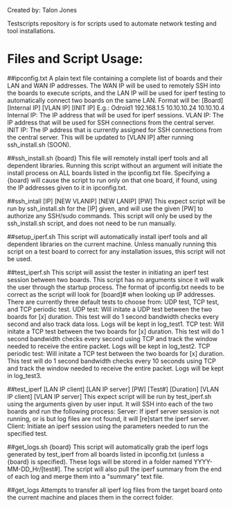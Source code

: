 Created by:	Talon Jones

Testscripts repository is for scripts used to automate network testing and tool installations.

# Files and Script Usage:

##ipconfig.txt
	A plain text file containing a complete list of boards and their LAN and WAN IP addresses.
	The WAN IP will be used to remotely SSH into the boards to execute scripts, and the LAN IP
	will be used for iperf testing to automatically connect two boards on the same LAN.
	Format will be:
		[Board] [Internal IP] [VLAN IP] [INIT IP]
	E.g.:	Odroid1 192.168.1.5 10.10.10.24 10.10.10.4
	Internal IP:	The IP address that will be used for iperf sessions.
	VLAN IP:	The IP address that will be used for SSH connections from the central
			server.
	INIT IP:	The IP address that is currently assigned for SSH connections from the
			central	server. This will be updated to [VLAN IP] after running
			ssh_install.sh (SOON).

##ssh_install.sh {board}
	This file will remotely install iperf tools and all dependent libraries. Running this
	script without an argument will initiate the install process on ALL boards listed in the
	ipconfig.txt file. Specifying a {board} will cause the script to run only on that one
	board, if found, using the IP addresses given to it in ipconfig.txt.

##ssh_intall [IP] [NEW VLANIP] [NEW LANIP] [PW]
	This expect script will be run by ssh_install.sh for the [IP] given, and will use the
	given [PW] to authorize any SSH/sudo commands. This script will only be used by the
	ssh_install.sh script, and does not need to be run manually.

##setup_iperf.sh
	This script will automatically install iperf tools and all dependent libraries on the
	current machine. Unless manually running this script on a test board to correct for any
	installation issues, this script will not be used.

##test_iperf.sh
	This script will assist the tester in initiating an iperf test session between two boards.
	This script has no arguments since it will walk the user through the startup process. The
	format of ipconfig.txt needs to be correct as the script will look for [board]# when
	looking up IP addresses. There are currently three default tests to choose from: UDP test,
	TCP test, and TCP periodic test.
	UDP test:
		Will initate a UDP test between the two boards for [x] duration. This test will
		do 1 second bandwidth checks every second and also track data loss. Logs will be
		kept in log_test1.
	TCP test:
		Will initate a TCP test between the two boards for [x] duration. This test will
		do 1 second bandwidth checks every second using TCP and track the window needed
		to receive the entire packet. Logs will be kept in log_test2.
	TCP periodic test:
		Will initate a TCP test between the two boards for [x] duration. This test will
		do 1 second bandwidth checks every 10 seconds using TCP and track the window
		needed to receive the entire packet. Logs will be kept in log_test3.

##test_iperf [LAN IP client] [LAN IP server] [PW] [Test#] [Duration] [VLAN IP client] [VLAN IP server]
	This expect script will be run by test_iperf.sh using the arguments given by user input.
	It will SSH into each of the two boards and run the following process:
	Server:
		If iperf server session is not running, or is but log files are not found, it will
		[re]start the iperf server.
	Client:
		Initiate an iperf session using the parameters needed to run the specified test.

##get_logs.sh {board}
	This script will automatically grab the iperf logs generated by test_iperf from all boards
	listed in ipconfig.txt (unless a {board} is specified). These logs will be stored in a
	folder named YYYY-MM-DD_Hr/[test#]. The script will also pull the iperf summary from the
	end of each log and merge them into a "summary" text file.

##get_logs
	Attempts to transfer all iperf log files from the target board onto the current machine and
	places them in the correct folder.
